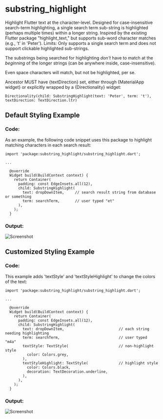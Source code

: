 # substring_highlight

Highlight Flutter text at the character-level.  Designed for case-insensitive search-term highlighting, a single search term sub-string is highlighted (perhaps multiple times) within a longer string.    Inspired by the existing Flutter package "highlight_text," but supports sub-word character matches (e.g., 't' in 'Peter').  Limits: Only supports a single search term and does not support clickable highlighted sub-strings.

The substrings being searched for highlighting _don't_ have to match at the *beginning* of the longer strings (can be anywhere inside, case-insensitive).

Even space characters will match, but not be highlighted, per se.

Ancestor MUST have {textDirection} set, either through {MaterialApp widget} or explicitly wrapped by a {Directionality} widget:

```Directionality(child: SubstringHighlight(text: 'Peter', term: 't'), textDirection: TextDirection.ltr)```


## Default Styling Example
### Code:
As an example, the following code snippet uses this package to highlight matching characters in each search result:  
```
import 'package:substring_highlight/substring_highlight.dart';

...

  @override
  Widget build(BuildContext context) {
    return Container(
      padding: const EdgeInsets.all(12),
      child: SubstringHighlight(
        text: dropDownItem,     // search result string from database or something
        term: searchTerm,       // user typed "et"
      ),
    );
  }
```
### Output:
![Screenshot](example.png)



## Customized Styling Example
### Code:
This example adds 'textStyle' and 'textStyleHighlight' to change the colors of the text:  
```
import 'package:substring_highlight/substring_highlight.dart';

...

  @override
  Widget build(BuildContext context) {
    return Container(
      padding: const EdgeInsets.all(12),
      child: SubstringHighlight(
        text: dropDownItem,                         // each string needing highlighting
        term: searchTerm,                           // user typed "m4a"        
        textStyle: TextStyle(                       // non-highlight style                       
          color: Colors.grey,
        ),
        textStyleHighlight: TextStyle(              // highlight style
          color: Colors.black,
          decoration: TextDecoration.underline,
        ),        
      ),
    );
  }
```
### Output:
![Screenshot](example2.png)